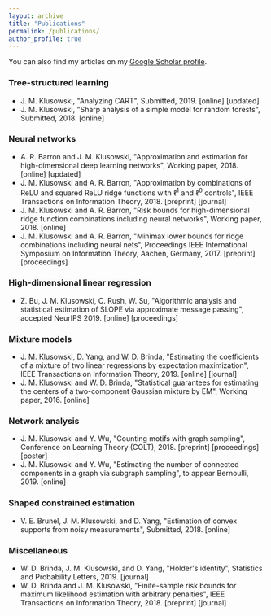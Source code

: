 ```yaml
---
layout: archive
title: "Publications"
permalink: /publications/
author_profile: true
---
```


You can also find my articles on my [Google Scholar profile](https://scholar.google.com/citations?user=4HkhCjsAAAAJ&hl=en).

### Tree-structured learning

* J. M. Klusowski, "Analyzing CART", Submitted, 2019. [online] [updated]
* J. M. Klusowski, "Sharp analysis of a simple model for random forests", Submitted, 2018. [online]

### Neural networks

* A. R. Barron and J. M. Klusowski, "Approximation and estimation for high-dimensional deep learning networks", Working paper, 2018. [online] [updated]
* J. M. Klusowski and A. R. Barron, "Approximation by combinations of ReLU and squared ReLU ridge functions with $\ell^1$ and $\ell^0$ controls", IEEE Transactions on Information Theory, 2018. [preprint] [journal]
* J. M. Klusowski and A. R. Barron, "Risk bounds for high-dimensional ridge function combinations including neural networks", Working paper, 2018. [online]
* J. M. Klusowski and A. R. Barron, "Minimax lower bounds for ridge combinations including neural nets", Proceedings IEEE International Symposium on Information Theory, Aachen, Germany, 2017. [preprint] [proceedings]

### High-dimensional linear regression

* Z. Bu, J. M. Klusowski, C. Rush, W. Su, "Algorithmic analysis and statistical estimation of SLOPE via approximate message passing", accepted NeurIPS 2019. [online] [proceedings]

### Mixture models

* J. M. Klusowski, D. Yang, and W. D. Brinda, "Estimating the coefficients of a mixture of two linear regressions by expectation maximization", IEEE Transactions on Information Theory, 2019. [online] [journal]
* J. M. Klusowski and W. D. Brinda, "Statistical guarantees for estimating the centers of a two-component Gaussian mixture by EM", Working paper, 2016. [online]

### Network analysis

* J. M. Klusowski and Y. Wu, "Counting motifs with graph sampling", Conference on Learning Theory (COLT), 2018. [preprint] [proceedings] [poster]
* J. M. Klusowski and Y. Wu, "Estimating the number of connected components in a graph via subgraph sampling", to appear Bernoulli, 2019. [online]

### Shaped constrained estimation

* V. E. Brunel, J. M. Klusowski, and D. Yang, "Estimation of convex supports from noisy measurements", Submitted, 2018. [online]

### Miscellaneous

* W. D. Brinda, J. M. Klusowski, and D. Yang, "Hölder's identity", Statistics and Probability Letters, 2019. [journal]
* W. D. Brinda and J. M. Klusowski, "Finite-sample risk bounds for maximum likelihood estimation with arbitrary penalties", IEEE Transactions on Information Theory, 2018. [preprint] [journal]
